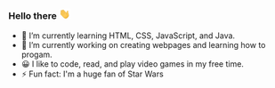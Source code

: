 
### Hello there <img src="https://raw.githubusercontent.com/ABSphreak/ABSphreak/master/gifs/Hi.gif" width="20px">

- 🌱 I’m currently learning HTML, CSS, JavaScript, and Java.
- 🔭 I’m currently working on creating webpages and learning how to progam.
- 😀 I like to code, read, and play video games in my free time.
- ⚡️ Fun fact: I'm a huge fan of Star Wars







<!---
harimrys/harimrys is a ✨ special ✨ repository because its `README.md` (this file) appears on your GitHub profile.
You can click the Preview link to take a look at your changes.
--->
